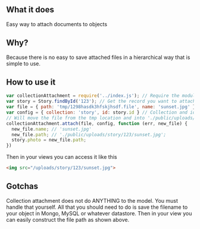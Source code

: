 ## What it does

Easy way to attach documents to objects

## Why?

Because there is no easy to save attached files in a hierarchical way that is simple to use.

## How to use it

```javascript
var collectionAttachment = require('../index.js'); // Require the module
var story = Story.findById('123'); // Get the record you want to attach the file to
var file = { path: 'tmp/1298hasdk3hfskjhsdf.file', name: 'sunset.jpg' }; // Normally will be from req.files
var config = { collection: 'story', id: story.id } // Collection and id are required
// Will move the file from the tmp location and into './public/uploads/#{collection_name}/#{id}/#{filename}'
collectionAttachment.attach(file, config, function (err, new_file) {
  new_file.name; // 'sunset.jpg'
  new_file.path; // './public/uploads/story/123/sunset.jpg';
  story.photo = new_file.path;
})
```

Then in your views you can access it like this

```html
<img src="/uploads/story/123/sunset.jpg">
```

## Gotchas

Collection attachment does not do ANYTHING to the model. You must handle that yourself. All that you should need to do is save the filename to your object in Mongo, MySQL or whatever datastore. Then in your view you can easily construct the file path as shown above.


